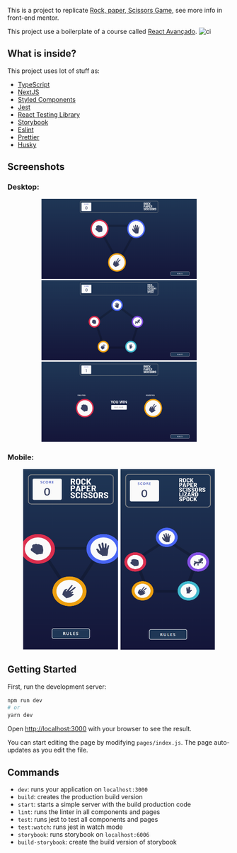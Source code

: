 This is a project to replicate [Rock, paper, Scissors Game](https://www.frontendmentor.io/challenges/rock-paper-scissors-game-pTgwgvgH/hub/rock-paper-scissors-game-A7ODI3dgbm), see more info in front-end mentor.

This project use a boilerplate of a course called [React Avançado](https://reactavancado.com.br/).
![ci](https://github.com/React-Avancado/boilerplate/workflows/ci/badge.svg)

## What is inside?

This project uses lot of stuff as:

- [TypeScript](https://www.typescriptlang.org/)
- [NextJS](https://nextjs.org/)
- [Styled Components](https://styled-components.com/)
- [Jest](https://jestjs.io/)
- [React Testing Library](https://testing-library.com/docs/react-testing-library/intro)
- [Storybook](https://storybook.js.org/)
- [Eslint](https://eslint.org/)
- [Prettier](https://prettier.io/)
- [Husky](https://github.com/typicode/husky)

## Screenshots

### Desktop:

<p align="center">
    <img width= "351px" height="181px" src="/public/screenshots/rpsDesktop.png">
    <img width= "351px" height="181px" src="/public/screenshots/rpslsDesktop.png">
  <img width= "351px" height="181px" src="/public/screenshots/rpsDesktopResult.png">
</p>

### Mobile:

<p align="center">
    <img width= "215px" height="408px" src="/public/screenshots/rpsMobile.png">
  <img width= "215px" height="408px" src="/public/screenshots/rpslsMobile.png">
</p>

## Getting Started

First, run the development server:

```bash
npm run dev
# or
yarn dev
```

Open [http://localhost:3000](http://localhost:3000) with your browser to see the result.

You can start editing the page by modifying `pages/index.js`. The page auto-updates as you edit the file.

## Commands

- `dev`: runs your application on `localhost:3000`
- `build`: creates the production build version
- `start`: starts a simple server with the build production code
- `lint`: runs the linter in all components and pages
- `test`: runs jest to test all components and pages
- `test:watch`: runs jest in watch mode
- `storybook`: runs storybook on `localhost:6006`
- `build-storybook`: create the build version of storybook

